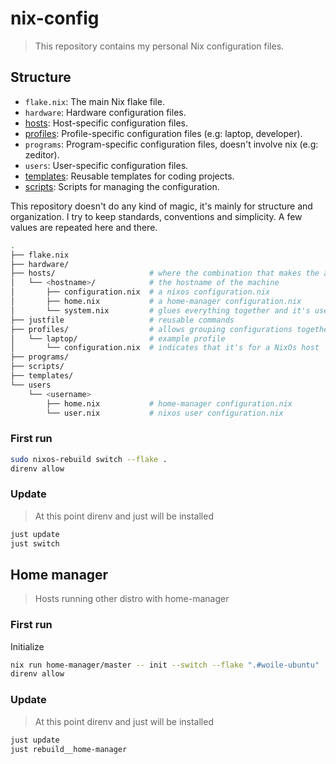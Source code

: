 # nix-config

> This repository contains my personal Nix configuration files.

## Structure

- `flake.nix`: The main Nix flake file.
- `hardware`: Hardware configuration files.
- [hosts](./hosts/README.md): Host-specific configuration files.
- [profiles](./profiles/README.md): Profile-specific configuration files (e.g: laptop, developer).
- `programs`: Program-specific configuration files, doesn't involve nix (e.g: zeditor).
- `users`: User-specific configuration files.
- [templates](./templates/README.md): Reusable templates for coding projects.
- [scripts](./scripts/README.md): Scripts for managing the configuration.

This repository doesn't do any kind of magic, it's mainly for structure and organization.
I try to keep standards, conventions and simplicity. A few values are repeated here and there.

```sh
.
├── flake.nix
├── hardware/
├── hosts/                     # where the combination that makes the actual host happen
│   └── <hostname>/            # the hostname of the machine
│       ├── configuration.nix  # a nixos configuration.nix
│       ├── home.nix           # a home-manager configuration.nix
│       └── system.nix         # glues everything together and it's used by flake.nix
├── justfile                   # reusable commands
├── profiles/                  # allows grouping configurations together
│   └── laptop/                # example profile
│       └── configuration.nix  # indicates that it's for a NixOs host
├── programs/
├── scripts/
├── templates/
└── users
    └── <username>
        ├── home.nix           # home-manager configuration.nix
        └── user.nix           # nixos user configuration.nix
```

### First run

```sh
sudo nixos-rebuild switch --flake .
direnv allow
```

### Update

> At this point direnv and just will be installed

```sh
just update
just switch
```

## Home manager

> Hosts running other distro with home-manager

### First run

Initialize
```sh
nix run home-manager/master -- init --switch --flake ".#woile-ubuntu"
direnv allow
```

### Update

> At this point direnv and just will be installed

```sh
just update
just rebuild__home-manager
```
